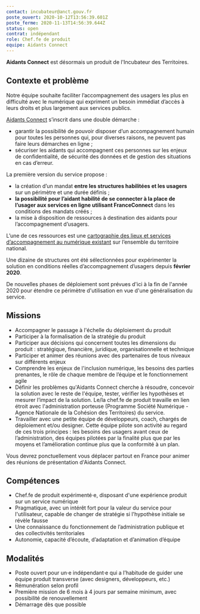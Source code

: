 ```yaml
---
contact: incubateur@anct.gouv.fr
poste_ouvert: 2020-10-12T13:56:39.601Z
poste_ferme: 2020-11-13T14:56:39.644Z
status: open
contrat: indépendant
role: Chef.fe de produit
equipe: Aidants Connect
---
```


**Aidants Connect** est désormais un produit de l'Incubateur des Territoires.

## Contexte et problème

Notre équipe souhaite faciliter l’accompagnement des usagers les plus en difficulté avec le numérique qui expriment un besoin immédiat d’accès à leurs droits et plus largement aux services publics.

[Aidants Connect](https://aidantsconnect.beta.gouv.fr/guide_utilisation/) s’inscrit dans une double démarche :

- garantir la possibilité de pouvoir disposer d’un accompagnement humain pour toutes les personnes qui, pour diverses raisons, ne peuvent pas faire leurs démarches en ligne ;
- sécuriser les aidants qui accompagnent ces personnes sur les enjeux de confidentialité, de sécurité des données et de gestion des situations en cas d’erreur.

La première version du service propose :

- la création d’un mandat **entre les structures habilitées et les usagers** sur un périmètre et une durée définis ;
- **la possibilité pour l’aidant habilité de se connecter à la place de l’usager aux services en ligne utilisant FranceConnect** dans les conditions des mandats créés ;
- la mise à disposition de ressources à destination des aidants pour l’accompagnement d’usagers.

L’une de ces ressources est une [cartographie des lieux et services d’accompagnement au numérique existant](https://carto.aidantsconnect.beta.gouv.fr/) sur l’ensemble du territoire national.

Une dizaine de structures ont été sélectionnées pour expérimenter la solution en conditions réelles d’accompagnement d’usagers depuis **février 2020**.

De nouvelles phases de déploiement sont prévues d'ici à la fin de l'année 2020 pour étendre ce périmètre d'utilisation en vue d'une généralisation du service.

## Missions

- Accompagner le passage à l'échelle du déploiement du produit
- Participer à la formalisation de la stratégie du produit
- Participer aux décisions qui concernent toutes les dimensions du produit : stratégique, financière, juridique, organisationnelle et technique
- Participer et animer des réunions avec des partenaires de tous niveaux sur différents enjeux
- Comprendre les enjeux de l'inclusion numérique, les besoins des parties prenantes, le rôle de chaque membre de l’équipe et le fonctionnement agile
- Définir les problèmes qu'Aidants Connect cherche à résoudre, concevoir la solution avec le reste de l'équipe, tester, vérifier les hypothèses et mesurer l’impact de la solution. Le/la chef.fe de produit travaille en lien étroit avec l'administration porteuse (Programme Société Numérique - Agence Nationale de la Cohésion des Territoires) du service.
- Travailler avec une petite équipe de développeurs, coach, chargés de déploiement et/ou designer. Cette équipe pilote son activité au regard de ces trois principes : les besoins des usagers avant ceux de l’administration, des équipes pilotées par la finalité plus que par les moyens et l’amélioration continue plus que la conformité à un plan.

Vous devrez ponctuellement vous déplacer partout en France pour animer des réunions de présentation d'Aidants Connect.

## Compétences

- Chef.fe de produit expérimenté·e, disposant d'une expérience produit sur un service numérique
- Pragmatique, avec un intérêt fort pour la valeur du service pour l'utilisateur, capable de changer de stratégie si l'hypothèse initiale se révèle fausse
- Une connaissance du fonctionnement de l’administration publique et des collectivités territoriales
- Autonomie, capacité d’écoute, d’adaptation et d’animation d’équipe

## Modalités

- Poste ouvert pour un·e indépendant·e qui a l’habitude de guider une équipe produit transverse (avec designers, développeurs, etc.)
- Rémunération selon profil
- Première mission de 6 mois à 4 jours par semaine minimum, avec possibilité de renouvellement
- Démarrage dès que possible
